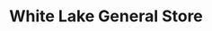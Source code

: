 ---
title: "White Lake General Store"
url: /white-lake/white-lake-general-store/
shop: Lebensmittel
---